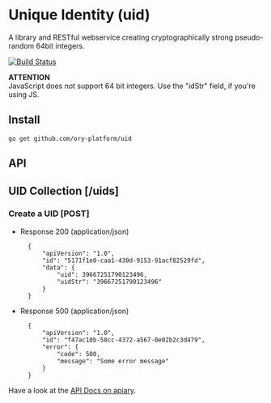 # Unique Identity (uid)

A library and RESTful webservice creating cryptographically strong pseudo-random 64bit integers.

[![Build Status](https://travis-ci.org/ory-platform/uid-server.svg)](https://travis-ci.org/ory-platform/uid-server)

**ATTENTION**  
JavaScript does not support 64 bit integers. Use the "idStr" field, if you're using JS.

## Install

```
go get github.com/ory-platform/uid
```

## API

## UID Collection [/uids]

### Create a UID [POST]
+ Response 200 (application/json)

        {
            "apiVersion": "1.0",
            "id": "5171f1e0-caa1-430d-9153-91acf82529fd",
            "data": {
                "uid": 39667251790123496,
                "uidStr": "39667251790123496"
            }
        }
        
+ Response 500 (application/json)
        
        {
            "apiVersion": "1.0",
            "id": "f47ac10b-58cc-4372-a567-0e02b2c3d479",
            "error": {
                "code": 500,
                "message": "Some error message"
            }
        }

Have a look at the [API Docs on apiary](http://docs.oryplatformuidserver.apiary.io/).
